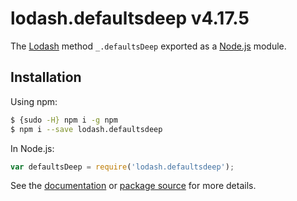 # lodash.defaultsdeep v4.17.5

The [Lodash](https://lodash.com/) method `_.defaultsDeep` exported as a [Node.js](https://nodejs.org/) module.

## Installation

Using npm:
```bash
$ {sudo -H} npm i -g npm
$ npm i --save lodash.defaultsdeep
```

In Node.js:
```js
var defaultsDeep = require('lodash.defaultsdeep');
```

See the [documentation](https://lodash.com/docs#defaultsDeep) or [package source](https://github.com/lodash/lodash/blob/4.17.5-npm-packages/lodash.defaultsdeep) for more details.
